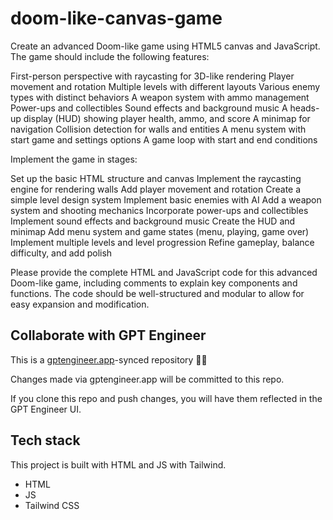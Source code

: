 # doom-like-canvas-game

Create an advanced Doom-like game using HTML5 canvas and JavaScript. The game should include the following features:




First-person perspective with raycasting for 3D-like rendering
Player movement and rotation
Multiple levels with different layouts
Various enemy types with distinct behaviors
A weapon system with ammo management
Power-ups and collectibles
Sound effects and background music
A heads-up display (HUD) showing player health, ammo, and score
A minimap for navigation
Collision detection for walls and entities
A menu system with start game and settings options
A game loop with start and end conditions




Implement the game in stages:




Set up the basic HTML structure and canvas
Implement the raycasting engine for rendering walls
Add player movement and rotation
Create a simple level design system
Implement basic enemies with AI
Add a weapon system and shooting mechanics
Incorporate power-ups and collectibles
Implement sound effects and background music
Create the HUD and minimap
Add menu system and game states (menu, playing, game over)
Implement multiple levels and level progression
Refine gameplay, balance difficulty, and add polish




Please provide the complete HTML and JavaScript code for this advanced Doom-like game, including comments to explain key components and functions. The code should be well-structured and modular to allow for easy expansion and modification.

## Collaborate with GPT Engineer

This is a [gptengineer.app](https://gptengineer.app)-synced repository 🌟🤖

Changes made via gptengineer.app will be committed to this repo.

If you clone this repo and push changes, you will have them reflected in the GPT Engineer UI.

## Tech stack

This project is built with HTML and JS with Tailwind.

- HTML
- JS
- Tailwind CSS
